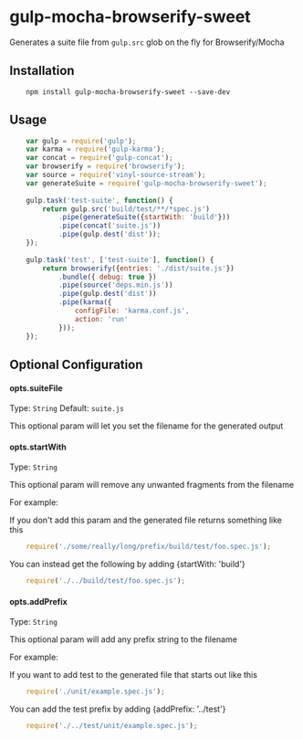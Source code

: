 # gulp-mocha-browserify-sweet

Generates a suite file from `gulp.src` glob on the fly for Browserify/Mocha

## Installation

```shell
    npm install gulp-mocha-browserify-sweet --save-dev
```

## Usage

```javascript
    var gulp = require('gulp');
    var karma = require('gulp-karma');
    var concat = require('gulp-concat');
    var browserify = require('browserify');
    var source = require('vinyl-source-stream');
    var generateSuite = require('gulp-mocha-browserify-sweet');
    
    gulp.task('test-suite', function() {
        return gulp.src('build/test/**/*spec.js')
            .pipe(generateSuite({startWith: 'build'}))
            .pipe(concat('suite.js'))
            .pipe(gulp.dest('dist'));
    });
    
    gulp.task('test', ['test-suite'], function() {
        return browserify({entries: './dist/suite.js'})
            .bundle({ debug: true })
            .pipe(source('deps.min.js'))
            .pipe(gulp.dest('dist'))
            .pipe(karma({
                configFile: 'karma.conf.js',
                action: 'run'
            }));
    });
```

## Optional Configuration

#### opts.suiteFile
Type: `String`
Default: `suite.js`

This optional param will let you set the filename for the generated output

#### opts.startWith
Type: `String`

This optional param will remove any unwanted fragments from the filename

For example:

If you don't add this param and the generated file returns something like this

```javascript
    require('./some/really/long/prefix/build/test/foo.spec.js');
```

You can instead get the following by adding {startWith: 'build'}

```javascript
    require('./../build/test/foo.spec.js');
```

#### opts.addPrefix
Type: `String`

This optional param will add any prefix string to the filename

For example:

If you want to add test to the generated file that starts out like this

```javascript
    require('./unit/example.spec.js');
```

You can add the test prefix by adding {addPrefix: '../test'}

```javascript
    require('./../test/unit/example.spec.js');
```
